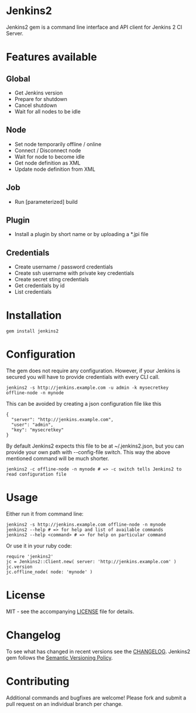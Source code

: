 # Jenkins2

Jenkins2 gem is a command line interface and API client for Jenkins 2 CI Server.

# Features available
## Global
- Get Jenkins version
- Prepare for shutdown
- Cancel shutdown
- Wait for all nodes to be idle

## Node
- Set node temporarily offline / online
- Connect / Disconnect node
- Wait for node to become idle
- Get node definition as XML
- Update node definition from XML

## Job
- Run [parameterized] build

## Plugin
- Install a plugin by short name or by uploading a \*.jpi file

## Credentials
- Create username / password credentials
- Create ssh username with private key credentials
- Create secret sting credentials
- Get credentials by id
- List credentials

# Installation

    gem install jenkins2

# Configuration

The gem does not require any configuration. However, if your Jenkins is secured you will have to
provide credentials with every CLI call.

    jenkins2 -s http://jenkins.example.com -u admin -k mysecretkey offline-node -n mynode

This can be avoided by creating a json configuration file like this

    {
      "server": "http://jenkins.example.com",
      "user": "admin",
      "key": "mysecretkey"
    }

By default Jenkins2 expects this file to be at ~/.jenkins2.json, but you can provide your own path
with --config-file switch. This way the above mentioned command will be much shorter.

    jenkins2 -c offline-node -n mynode # => -c switch tells Jenkins2 to read configuration file

# Usage

Either run it from command line:

    jenkins2 -s http://jenkins.example.com offline-node -n mynode
    jenkins2 --help # => for help and list of available commands
    jenkins2 --help <command> # => for help on particular command

Or use it in your ruby code:

    require 'jenkins2'
    jc = Jenkins2::Client.new( server: 'http://jenkins.example.com' )
    jc.version
    jc.offline_node( node: 'mynode' )

# License

MIT - see the accompanying [LICENSE](LICENSE) file for details.

# Changelog

To see what has changed in recent versions see the [CHANGELOG](CHANGELOG.md).
Jenkins2 gem follows the [Semantic Versioning Policy](http://guides.rubygems.org/patterns).

# Contributing

Additional commands and bugfixes are welcome! Please fork and submit a pull request on an
individual branch per change.

